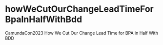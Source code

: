 # howWeCutOurChangeLeadTimeForBpaInHalfWithBdd
CamundaCon2023 How We Cut Our Change Lead Time for BPA in Half With BDD
